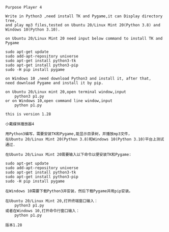     Purpose Player 4

    Write in Python3 ,need install TK and Pygame,it can Display directory tree,
    and play mp3 files,tested on Ubuntu 20/Linux Mint 20(Python 3.8) and Windows 10(Python 3.10).

    on Ubuntu 20/Linux Mint 20 need input below command to install TK and Pygame

    sudo apt-get update
    sudo add-apt-repository universe
    sudo apt-get install python3-tk
    sudo apt-get install python3-pip
    sudo -H pip install pygame

    on Windows 10 ,need download Python3 and install it, after that,
    need download Pygame and install it by pip.

    on Ubuntu 20/Linux mint 20,open terminal window,input 
        python3 p1.py
    or on Windows 10,open command line window,input
        python p1.py

    this is version 1.28
    
    小戴媒体播放器4

    用Python3编写，需要安装TK和Pygame,能显示目录树，并播放mp3文件，
    在Ubuntu 20/Linux Mint 20(Python 3.8)和Windows 10(Python 3.10)平台上测试通过.

    在Ubuntu 20/Linux Mint 20需要输入以下命令以便安装TK和Pygame:

    sudo apt-get update
    sudo add-apt-repository universe
    sudo apt-get install python3-tk
    sudo apt-get install python3-pip
    sudo -H pip install pygame

    在Windows 10需要下载Python3并安装，然后下载Pygame并用pip安装。

    在Ubuntu 20/Linux Mint 20,打开终端窗口输入：
        python3 p1.py
    或者在Windows 10,打开命令行窗口输入：
        python p1.py

    版本1.28


